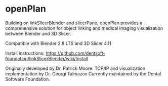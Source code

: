 # openPlan
Building on linkSlicerBlender and slicerPano, openPlan provides a comprehensive solution for object linking and medical imaging visualization between Blender and 3D Slicer.

Compatible with Blender 2.8 LTS and 3D Slicer 4.11

Install instructions: https://github.com/dentsoft-foundation/linkSlicerBlender/wiki/Install

Originally developed by Dr. Patrick Moore. TCP/IP and visualization implementation by Dr. Georgi Talmazov
Currently maintained by the Dental Software Foundation.
